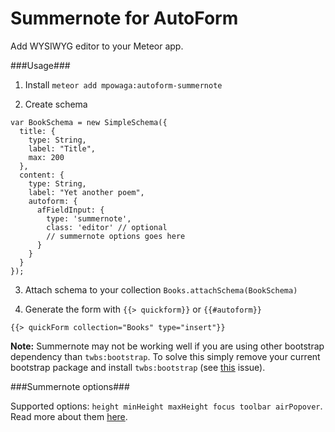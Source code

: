 Summernote for AutoForm
=======================

Add WYSIWYG editor to your Meteor app.

###Usage###

1) Install `meteor add mpowaga:autoform-summernote`

2) Create schema

```
var BookSchema = new SimpleSchema({
  title: {
    type: String,
    label: "Title",
    max: 200
  },
  content: {
    type: String,
    label: "Yet another poem",
    autoform: {
      afFieldInput: {
        type: 'summernote',
        class: 'editor' // optional
        // summernote options goes here
      }
    }
  }
});
```

3) Attach schema to your collection `Books.attachSchema(BookSchema)`

4) Generate the form with `{{> quickform}}` or `{{#autoform}}`

```
{{> quickForm collection="Books" type="insert"}}
```

**Note:** Summernote may not be working well if you are using other bootstrap dependency than `twbs:bootstrap`. To solve this simply remove your current bootstrap package and install `twbs:bootstrap` (see [this](https://github.com/mpowaga/meteor-autoform-summernote/issues/1) issue).

###Summernote options###

Supported options: `height minHeight maxHeight focus toolbar airPopover`. Read more about them [here](http://hackerwins.github.io/summernote/features.html#api).
